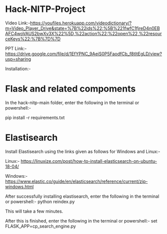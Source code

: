 # Hack-NITP-Project

Video Link:-https://youfiles.herokuapp.com/videodictionary/?m=Video_Player_Drive&state=%7B%22ids%22:%5B%221fwfC1fjreD4n0EBAFC4woVAUS2bwXv3X%22%5D,%22action%22:%22open%22,%22resourceKeys%22:%7B%7D%7D

PPT Link:-https://drive.google.com/file/d/1EfYPNC_9AeiS0P5FaodfCb_f8tItEgLD/view?usp=sharing




Installation:-

# Flask and related compoments

In the hack-nitp-main folder, enter the following in the terminal or powershell:-

pip install -r requirements.txt



# Elastisearch

Install Elastisearch using the links given as follows for Windows and Linux:-

Linux:-
https://linuxize.com/post/how-to-install-elasticsearch-on-ubuntu-18-04/

Windows:-
https://www.elastic.co/guide/en/elasticsearch/reference/current/zip-windows.html

After successfully installing elastisearch, enter the following in the terminal or powershell:-
python reindex.py

This will take a few minutes.

After this is finished, enter the following in the terminal or powershell:-
set FLASK_APP=cp_search_engine.py





